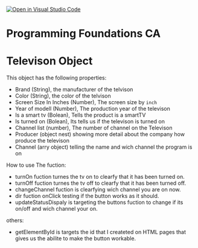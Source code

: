 [![Open in Visual Studio Code](https://classroom.github.com/assets/open-in-vscode-718a45dd9cf7e7f842a935f5ebbe5719a5e09af4491e668f4dbf3b35d5cca122.svg)](https://classroom.github.com/online_ide?assignment_repo_id=12062696&assignment_repo_type=AssignmentRepo)

# Programming Foundations CA

# Televison Object

This object has the following properties:

- Brand (String), the manufacturer of the telvison
- Color (String), the color of the telvison
- Screen Size In Inches (Number), The screen size by `inch`
- Year of modell (Number), The production year of the televison
- Is a smart tv (Bolean), Tells the product is a smartTV
- Is turned on (Bolean), Its tells us if the televison is turned on
- Channel list (number), The number of channel on the Televison
- Producer (object nest) showing more detail about the company how produce the televison
- Channel (arry object) telling the name and wich channel the program is on

How to use The fuction:

- turnOn fuction turnes the tv on to clearfy that it has been turned on.
- turnOff fuction turnes the tv off to clearfy that it has been turned off.
- changeChannel fuction is clearfying wich channel you are on now.
- dir fuction onClick testing if the button works as it should.
- updateStatusDispaly is targeting the buttons fuction to change if its on/off and wich channel your on.

others:

- getElementById is targets the id that I createted on HTML pages that gives us the abilite to make the button workable.
